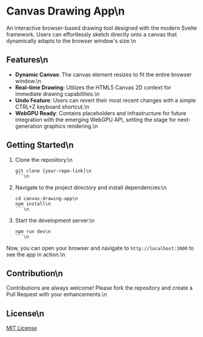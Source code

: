 # Canvas Drawing App\n
An interactive browser-based drawing tool designed with the modern Svelte framework. Users can effortlessly sketch directly onto a canvas that dynamically adapts to the browser window's size.\n
## Features\n
- **Dynamic Canvas**: The canvas element resizes to fit the entire browser window.\n
- **Real-time Drawing**: Utilizes the HTML5 Canvas 2D context for immediate drawing capabilities.\n
- **Undo Feature**: Users can revert their most recent changes with a simple CTRL+Z keyboard shortcut.\n
- **WebGPU Ready**: Contains placeholders and infrastructure for future integration with the emerging WebGPU API, setting the stage for next-generation graphics rendering.\n
## Getting Started\n
1. Clone the repository:\n
   ```bash\n
   git clone [your-repo-link]\n
   ```\n
2. Navigate to the project directory and install dependencies:\n
   ```bash\n
   cd canvas-drawing-app\n
   npm install\n
   ```\n
3. Start the development server:\n
   ```bash\n
   npm run dev\n
   ```\n
Now, you can open your browser and navigate to `http://localhost:3000` to see the app in action.\n
## Contribution\n
Contributions are always welcome! Please fork the repository and create a Pull Request with your enhancements.\n
## License\n
[MIT License](LICENSE)